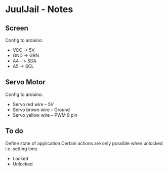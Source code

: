 # JuulJail - Notes

## Screen 
Config to arduino:
- VCC -> 5V
- GND -> GRN
- A4 - > SDA
- A5 -> SCL 

## Servo Motor
Config to arduino: 
- Servo red wire – 5V          
- Servo brown wire – Ground   
- Servo yellow wire – PWM 9 pin 

## To do 
Define state of application.Certain actions are only possible when unlocked i.e. setting time. 
- Locked 
- Unlocked

